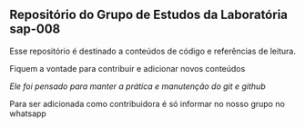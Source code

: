 ## Repositório do Grupo de Estudos da Laboratória sap-008

Esse repositório é destinado a conteúdos de código e referências de leitura.

Fiquem a vontade para contribuir e adicionar novos conteúdos

<i>Ele foi pensado para manter a prática e manutenção do git e github</i>

Para ser adicionada como contribuidora é só informar no nosso grupo no whatsapp